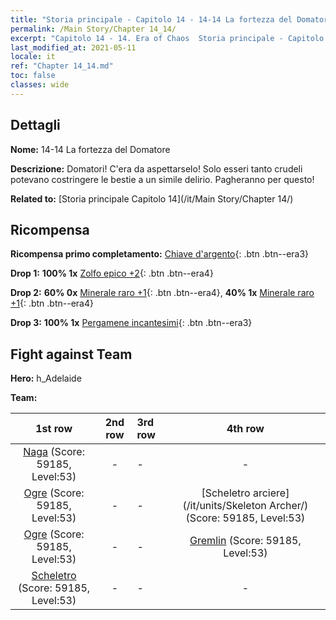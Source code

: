 ```yaml
---
title: "Storia principale - Capitolo 14 - 14-14 La fortezza del Domatore"
permalink: /Main Story/Chapter 14_14/
excerpt: "Capitolo 14 - 14. Era of Chaos  Storia principale - Capitolo 14_14. 14-14 La fortezza del Domatore"
last_modified_at: 2021-05-11
locale: it
ref: "Chapter 14_14.md"
toc: false
classes: wide
---
```


## Dettagli

 **Nome:** 14-14 La fortezza del Domatore

 **Descrizione:** Domatori! C'era da aspettarselo! Solo esseri tanto crudeli potevano costringere le bestie a un simile delirio. Pagheranno per questo!

 **Related to:** [Storia principale Capitolo 14](/it/Main Story/Chapter 14/)

## Ricompensa

 **Ricompensa primo completamento:** [Chiave d'argento](/ItemsIT/con_693/){: .btn .btn--era3}

 **Drop 1:** **100% 1x** [Zolfo epico +2](/ItemsIT/mat_50/){: .btn .btn--era4}

 **Drop 2:** **60% 0x** [Minerale raro +1](/ItemsIT/mat_40/){: .btn .btn--era4}, **40% 1x** [Minerale raro +1](/ItemsIT/mat_40/){: .btn .btn--era4}

 **Drop 3:** **100% 1x** [Pergamene incantesimi](/ItemsIT/con_694/){: .btn .btn--era3}


## Fight against Team
 **Hero:** h_Adelaide

 **Team:**


  | 1st row | 2nd row | 3rd row | 4th row |
  |:----:|:----:|:----|:----:|
  | [Naga](/it/units/Naga/) (Score: 59185, Level:53)  | - | - | - |
  | [Ogre](/it/units/Ogre/) (Score: 59185, Level:53)  | - | - | [Scheletro arciere](/it/units/Skeleton Archer/) (Score: 59185, Level:53)  |
  | [Ogre](/it/units/Ogre/) (Score: 59185, Level:53)  | - | - | [Gremlin](/it/units/Gremlin/) (Score: 59185, Level:53)  |
  | [Scheletro](/it/units/Skeleton/) (Score: 59185, Level:53)  | - | - | - |


